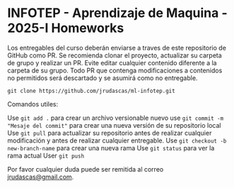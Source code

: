 # INFOTEP - Aprendizaje de Maquina - 2025-I Homeworks

Los entregables del curso deberán enviarse a traves de este repositorio de GitHub como PR. Se recomienda clonar el proyecto, actualizar su carpeta de grupo y realizar un PR. Evite editar cualquier contenido diferente a la carpeta de su grupo. Todo PR que contenga modificaciones a contenidos no permitidos será descartado y se asumirá como no entregable.

```
git clone https://github.com/jrudascas/ml-infotep.git
```

Comandos utiles:

Use `git add .` para crear un archivo versionable nuevo
use `git commit -m "Mesaje del commit"` para crear una nueva versión de su repositorio local
Use `git pull` para actualizar su repositorio antes de realizar cualquier modificación y antes de realizar cualquier entregable.
Use `git checkout -b new-branch-name` para crear una nueva rama
Use `git status` para ver la rama actual
User `git push`

Por favor cualquier duda puede ser remitida al correo [jrudascas@gmail.com](jrudascas@gmail.com).
